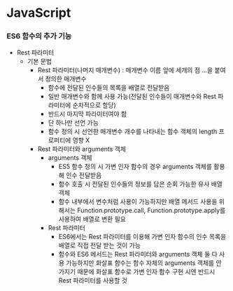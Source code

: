 # JavaScript
### ES6 함수의 추가 기능
* Rest 파라미터
  * 기본 문법
    * Rest 파라미터(나머지 매개변수) : 매개변수 이름 앞에 세개의 점 ...을 붙여서 정의한 매개변수
      * 함수에 전달된 인수들의 목록을 배열로 전달받음
      * 일반 매개변수와 함께 사용 가능(전달된 인수들이 매개변수와 Rest 파라미터에 순차적으로 할당)
      * 반드시 마지막 파라미터여야 함
      * 단 하나만 선언 가능
      * 함수 정의 시 선언한 매개변수 개수를 나타내는 함수 객체의 length 프로퍼티에 영향 X
    * Rest 파라미터와 arguments 객체
      * arguments 객체
        * ES5 함수 정의 시 가변 인자 함수의 경우 arguments 객체를 활용해 인수 전달받음
        * 함수 호출 시 전달된 인수들의 정보를 담은 순회 가능한 유사 배열 객체
        * 함수 내부에서 변수처럼 사용이 가능하지만 배열 메서드 사용을 위해서는 Function.prototype.call, Function.prototype.apply를 사용하여 배열로 변환 필요
      * Rest 파라미터
        * ES6에서는 Rest 파라미터를 이용해 가변 인자 함수의 인수 목록을 배열로 직접 전달 받는 것이 가능
        * 함수와 ES6 메서드는 Rest 파라미터와 arguments 객체 둘 다 사용 가능하지만 화살표 함수는 함수 자체의 arguments 객체를 안 가지기 때문에 화살표 함수로 가변 인자 함수 구현 시엔 반드시 Rest 파라미터를 사용할 것